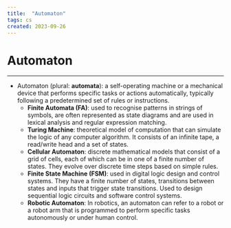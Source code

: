 ```yaml
---
title:  "Automaton"
tags: cs
created: 2023-09-26
---
```

# Automaton
---
- Automaton (plural: **automata**): a self-operating machine or a mechanical device that performs specific tasks or actions automatically, typically following a predetermined set of rules or instructions.
    - **Finite Automata (FA)**: used to recognise patterns in strings of symbols, are often represented as state diagrams and are used in lexical analysis and regular expression matching.
    - **Turing Machine**: theoretical model of computation that can simulate the logic of any computer algorithm. It consists of an infinite tape, a read/write head and a set of states.
    - **Cellular Automaton**: discrete mathematical models that consist of a grid of cells, each of which can be in one of a finite number of states. They evolve over discrete time steps based on simple rules.
    - **Finite State Machine (FSM)**: used in digital logic design and control systems. They have a finite number of states, transitions between states and inputs that trigger state transitions. Used to design sequential logic circuits and software control systems.
    - **Robotic Automaton**: In robotics, an automaton can refer to a robot or a robot arm that is programmed to perform specific tasks autonomously or under human control.
